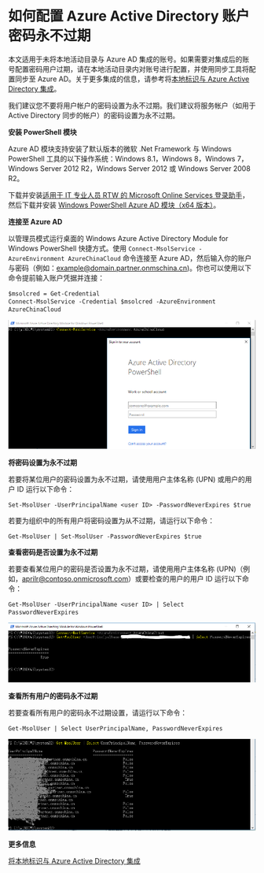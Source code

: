# 如何配置 Azure Active Directory 账户密码永不过期 #

本文适用于未将本地活动目录与 Azure AD 集成的账号。如果需要对集成后的账号配置密码用户过期，请在本地活动目录内对账号进行配置，并使用同步工具将配置同步至 Azure AD。关于更多集成的信息，请参考将[本地标识与 Azure Active Directory 集成](https://www.azure.cn/documentation/articles/active-directory-aadconnect/#install-azure-ad-connect "https://www.azure.cn/documentation/articles/active-directory-aadconnect/#install-azure-ad-connect")。

我们建议您不要将用户帐户的密码设置为永不过期。我们建议将服务帐户（如用于 Active Directory 同步的帐户）的密码设置为永不过期。

**安装 PowerShell 模块**

Azure AD 模块支持安装了默认版本的微软 .Net Framework 与 Windows PowerShell 工具的以下操作系统：Windows 8.1，Windows 8，Windows 7，Windows Server 2012 R2，Windows Server 2012 或 Windows Server 2008 R2。

下载并安装[适用于 IT 专业人员 RTW 的 Microsoft Online Services 登录助手](https://www.microsoft.com/zh-cn/download/details.aspx?id=41950 "https://www.microsoft.com/zh-cn/download/details.aspx?id=41950")，然后下载并安装 [Windows PowerShell Azure AD 模块（x64 版本）](http://go.microsoft.com/fwlink/p/?linkid=236297 "http://go.microsoft.com/fwlink/p/?linkid=236297")。

**连接至 Azure AD**

以管理员模式运行桌面的 Windows Azure Active Directory Module for Windows PowerShell 快捷方式。使用 `Connect-MsolService -AzureEnvironment AzureChinaCloud` 命令连接至 Azure AD，然后输入你的账户与密码（例如：example@domain.partner.onmschina.cn)。你也可以使用以下命令提前输入账户凭据并连接： 

	$msolcred = Get-Credential
	Connect-MsolService -Credential $msolcred -AzureEnvironment AzureChinaCloud

![powershell-azure-ad-login](media/aog-azure-active-directory-account-never-expire/powershell-azure-ad-login.png "powershell-azure-ad-login")

**将密码设置为永不过期**

若要将某位用户的密码设置为永不过期，请使用用户主体名称 (UPN) 或用户的用户 ID 运行以下命令：

	Set-MsolUser -UserPrincipalName <user ID> -PasswordNeverExpires $true

若要为组织中的所有用户将密码设置为从不过期，请运行以下命令：

	Get-MsolUser | Set-MsolUser -PasswordNeverExpires $true

**查看密码是否设置为永不过期**

若要查看某位用户的密码是否设置为永不过期，请使用用户主体名称 (UPN)（例如，aprilr@contoso.onmicrosoft.com）或要检查的用户的用户 ID 运行以下命令：

	Get-MsolUser -UserPrincipalName <user ID> | Select PasswordNeverExpires

![password-never-expire-single](media/aog-azure-active-directory-account-never-expire/password-never-expire-single.png "password-never-expire-single")

**查看所有用户的密码永不过期**

若要查看所有用户的密码永不过期设置，请运行以下命令：

	Get-MsolUser | Select UserPrincipalName, PasswordNeverExpires

![password-never-expire-all](media/aog-azure-active-directory-account-never-expire/password-never-expire-all.png "password-never-expire-all") 

**更多信息**

[将本地标识与 Azure Active Directory 集成](https://www.azure.cn/documentation/articles/active-directory-aadconnect/#install-azure-ad-connect "https://www.azure.cn/documentation/articles/active-directory-aadconnect/#install-azure-ad-connect")
